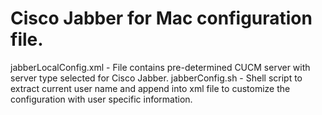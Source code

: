Cisco Jabber for Mac configuration file.
========================================
jabberLocalConfig.xml - File contains pre-determined CUCM server with server type selected for Cisco Jabber.
jabberConfig.sh - Shell script to extract current user name and append into xml file to customize the configuration with user specific information.
